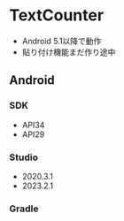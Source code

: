 # TextCounter
- Android 5.1以降で動作
- 貼り付け機能まだ作り途中
## Android 
### SDK 
- API34
- API29
### Studio
- 2020.3.1
- 2023.2.1
### Gradle
